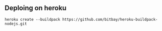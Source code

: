 ## Deploing on heroku

	heroku create --buildpack https://github.com/bitbay/heroku-buildpack-nodejs.git
	
